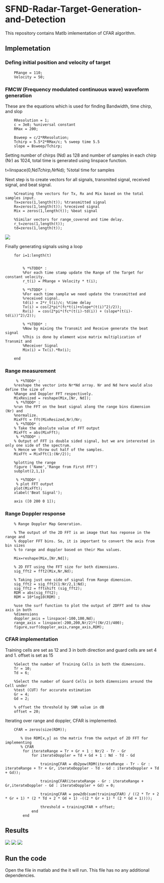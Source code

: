 # SFND-Radar-Target-Generation-and-Detection

This repository contains Matlb imlementation of CFAR algorithm.

## Implemetation

### Defing initial position and velocity of target

		PRange = 110;
		Velocity = 50;

### FMCW (Frequency modulated continuous wave) waveform generation

These are the equations which is used for finding Bandwidth, time chirp, and slop

		RResolution = 1;
		c = 3e8; %universal constant
		RMax = 200;

		Bsweep = c/2*RResolution;
		Tchirp = 5.5*2*RMax/c; % sweep time 5.5
		slope = Bsweep/Tchirp;

Setting number of chirps (Nd) as 128 and number of samples in each chirp (Nr) as 1024, total time is generated using linspace function.

t=linspace(0,Nd*Tchirp,Nr*Nd); %total time for samples

Next step is to create vectors for all signals, transmited signal, received signal, and beat signal.

		%Creating the vectors for Tx, Rx and Mix based on the total samples input.
		Tx=zeros(1,length(t)); %transmitted signal
		Rx=zeros(1,length(t)); %received signal
		Mix = zeros(1,length(t)); %beat signal

		%Similar vectors for range_covered and time delay.
		r_t=zeros(1,length(t));
		td=zeros(1,length(t));


<img src="images/signal.png" />

Finally generating signals using a loop

		for i=1:length(t)         
		    
		    
		    % *%TODO* :
		    %For each time stamp update the Range of the Target for constant velocity. 
		    r_t(i) = PRange + Velocity * t(i);
		    
		    % *%TODO* :
		    %For each time sample we need update the transmitted and
		    %received signal. 
		    td(i) = 2*r_t(i)/c; %time delay
		    Tx(i) = cos(2*pi*(fc*t(i)+slope*(t(i)^2)/2));
		    Rx(i)  = cos(2*pi*(fc*(t(i)-td(i)) + (slope*(t(i)-td(i))^2)/2));
		    
		    % *%TODO* :
		    %Now by mixing the Transmit and Receive generate the beat signal
		    %This is done by element wise matrix multiplication of Transmit and
		    %Receiver Signal
		    Mix(i) = Tx(i).*Rx(i);
		    
		end

### Range measurement

		 % *%TODO* :
		%reshape the vector into Nr*Nd array. Nr and Nd here would also define the size of
		%Range and Doppler FFT respectively.
		MixResized = reshape(Mix,[Nr, Nd]);
		 % *%TODO* :
		%run the FFT on the beat signal along the range bins dimension (Nr) and
		%normalize.
		MixFft = fft(MixResized,Nr)/Nr;
		 % *%TODO* :
		% Take the absolute value of FFT output
		MixFft = abs(MixFft);
		 % *%TODO* :
		% Output of FFT is double sided signal, but we are interested in only one side of the spectrum.
		% Hence we throw out half of the samples.
		MixFft = MixFft(1:(Nr/2));
		
		%plotting the range
		figure ('Name','Range from First FFT')
		subplot(2,1,1)
		
		 % *%TODO* :
		 % plot FFT output 
		plot(MixFft);           
		xlabel('Beat Signal');
		 
		axis ([0 200 0 1]);

### Range Doppler response

		% Range Doppler Map Generation.
		
		% The output of the 2D FFT is an image that has reponse in the range and
		% doppler FFT bins. So, it is important to convert the axis from bin sizes
		% to range and doppler based on their Max values.
		
		Mix=reshape(Mix,[Nr,Nd]);
		
		% 2D FFT using the FFT size for both dimensions.
		sig_fft2 = fft2(Mix,Nr,Nd);
		
		% Taking just one side of signal from Range dimension.
		sig_fft2 = sig_fft2(1:Nr/2,1:Nd);
		sig_fft2 = fftshift (sig_fft2);
		RDM = abs(sig_fft2);
		RDM = 10*log10(RDM) ;
		
		%use the surf function to plot the output of 2DFFT and to show axis in both
		%dimensions
		doppler_axis = linspace(-100,100,Nd);
		range_axis = linspace(-200,200,Nr/2)*((Nr/2)/400);
		figure,surf(doppler_axis,range_axis,RDM);

### CFAR implementation

Training cells are set as 12 and 3 in both direction and guard cells are set 4 and 1. offset is set as 15 

		%Select the number of Training Cells in both the dimensions.
		Tr = 10;
		Td = 6;
		
		%Select the number of Guard Cells in both dimensions around the Cell under 
		%test (CUT) for accurate estimation
		Gr = 4;
		Gd = 2;

		% offset the threshold by SNR value in dB
		offset = 20;

Iterating over range and doppler, CFAR is implemented.

		CFAR = zeros(size(RDM));
		
		   % Use RDM[x,y] as the matrix from the output of 2D FFT for implementing
		   % CFAR
		    for iterateRange = Tr + Gr + 1 : Nr/2 - Tr - Gr
		        for iterateDoppler = Td + Gd + 1 : Nd - Td - Gd
		
		            trainingCFAR = db2pow(RDM(iterateRange - Tr - Gr : iterateRange + Tr + Gr, iterateDoppler - Td - Gd : iterateDoppler + Td + Gd));
		
		            trainingCFAR(iterateRange - Gr : iterateRange + Gr,iterateDoppler - Gd : iterateDoppler + Gd) = 0;
		
		            trainingCFAR = pow2db(sum(trainingCFAR) / ((2 * Tr + 2 * Gr + 1) * (2 * Td + 2 * Gd + 1) -((2 * Gr + 1) * (2 * Gd + 1))));
		
		            threshold = trainingCFAR + offset;
		        end
		    end

## Results

<img src="images/results1.jpg" />
<img src="images/results2.jpg" />
<img src="images/results3.jpg" />

## Run the code

Open the file in matlab and the it will run. This file has no any additional dependencies.


